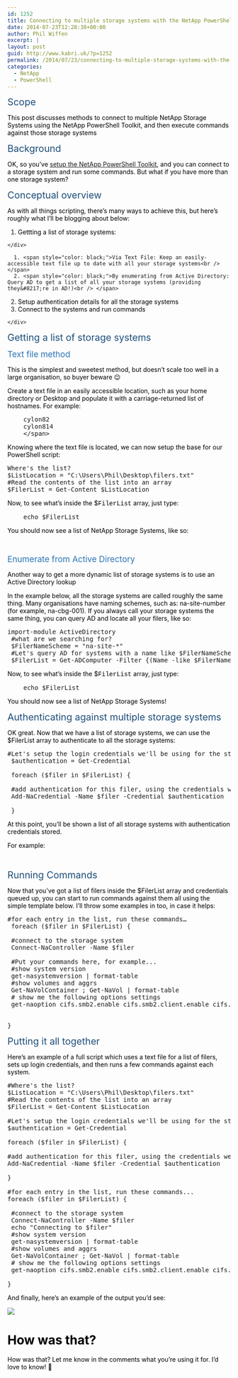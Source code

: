 ```yaml
---
id: 1252
title: Connecting to multiple storage systems with the NetApp PowerShell Toolkit
date: 2014-07-23T12:28:38+00:00
author: Phil Wiffen
excerpt: |
layout: post
guid: http://www.kabri.uk/?p=1252
permalink: /2014/07/23/connecting-to-multiple-storage-systems-with-the-netapp-powershell-toolkit/
categories:
  - NetApp
  - PowerShell
---
```

<span style="color: #1e4e79; font-size: 16pt;">Scope<br /> </span>

<span style="color: black;">This post discusses methods to connect to multiple NetApp Storage Systems using the NetApp PowerShell Toolkit, and then execute commands against those storage systems<br /> </span>

<!--more-->

<span style="color: #1e4e79; font-size: 16pt;">Background<br /> </span>

<span style="color: black;">OK, so you&#8217;ve <a title="Getting Started with the NetApp PowerShell Toolkit" href="http://www.kabri.uk/2014/07/12/getting-started-with-the-netapp-powershell-toolkit/">setup the NetApp PowerShell Toolkit</a>, and you can connect to a storage system and run some commands. But what if you have more than one storage system?<br /> </span>

<span style="color: #1e4e79; font-size: 16pt;">Conceptual overview<br /> </span>

<span style="color: black;">As with all things scripting, there&#8217;s many ways to achieve this, but here&#8217;s roughly what I&#8217;ll be blogging about below:<br /> </span>

  1. <div>
      <span style="color: black;">Gettting a list of storage systems:<br /> </span>
    </div>
    
      1. <span style="color: black;">Via Text File: Keep an easily-accessible text file up to date with all your storage systems<br /> </span>
      2. <span style="color: black;">By enumerating from Active Directory: Query AD to get a list of all your storage systems (providing they&#8217;re in AD!)<br /> </span>
  2. <span style="color: black;">Setup authentication details for all the storage systems<br /> </span>
  3. <div>
      <span style="color: black;">Connect to the systems and run commands<br /> </span>
    </div>

<span style="color: #1e4e79; font-size: 16pt;">Getting a list of storage systems<br /> </span>

<span style="color: #2e75b5; font-size: 14pt;">Text file method<br /> </span>

<span style="color: black;">This is the simplest and sweetest method, but doesn&#8217;t scale too well in a large organisation, so buyer beware 😉<br /> </span>

<span style="color: black;">Create a text file in an easily accessible location, such as your home directory or Desktop and populate it with a carriage-returned list of hostnames. For example:<br /> </span>

<pre style="margin-left: 27pt;">cylon82
cylon814
&lt;/span></pre>

<span style="color: black;">Knowing where the text file is located, we can now setup the base for our PowerShell script:<br /> </span>

<pre class="brush:powershell">Where's the list?
$ListLocation = "C:\Users\Phil\Desktop\filers.txt"
#Read the contents of the list into an array
$FilerList = Get-Content $ListLocation
</pre>

<span style="color: black;">Now, to see what&#8217;s inside the $<span style="font-family: Courier New;">FilerList</span> array, just type:<br /> </span>

<pre class="brush:powershell" style="margin-left: 27pt;">echo $FilerList
</pre>

<span style="color: black;">You should now see a list of NetApp Storage Systems, like so:<br /> </span>

<p style="margin-left: 27pt;">
  <img src="http://www.kabri.uk/wp-content/uploads/2014/07/072214_2158_Connectingt1.png" alt="" /><span style="color: black;"><br /> </span>
</p>

<span style="color: #2e75b5; font-size: 14pt;">Enumerate from Active Directory<br /> </span>

<span style="color: black;">Another way to get a more dynamic list of storage systems is to use an Active Directory lookup<br /> </span>

<span style="color: black;">In the example below, all the storage systems are called roughly the same thing. Many organisations have naming schemes, such as: na-site-number (for example, na-cbg-001). If you always call your storage systems the same thing, you can query AD and locate all your filers, like so:<br /> </span>

<pre class="brush:powershell">import-module ActiveDirectory
 #what are we searching for?
 $FilerNameScheme = "na-site-*"
 #Let's query AD for systems with a name like $FilerNameScheme, and filter only Enabled accounts, and then only show the shortname for the host
 $FilerList = Get-ADComputer -Filter {(Name -like $FilerNameScheme) -and (Enabled -eq "True")} | Select -Expand Name</pre>

<span style="color: black;">Now, to see what&#8217;s inside the $<span style="font-family: Courier New;">FilerList</span> array, just type:<br /> </span>

<pre class="brush:powershell" style="margin-left: 27pt;">echo $FilerList
</pre>

<span style="color: black;">You should now see a list of NetApp Storage Systems!<br /> </span>

<span style="color: #1e4e79; font-size: 16pt;">Authenticating against multiple storage systems<br /> </span>

<span style="color: black;">OK great. Now that we have a list of storage systems, we can use the $FilerList array to authenticate to all the storage systems:<br /> </span>

<pre class="brush:powershell">#Let's setup the login credentials we'll be using for the storage systems
 $authentication = Get-Credential
 
 foreach ($filer in $FilerList) { 
 
 #add authentication for this filer, using the credentials we just entered
 Add-NaCredential -Name $filer -Credential $authentication 
 
 }</pre>

<span style="color: black;">At this point, you&#8217;ll be shown a list of all storage systems with authentication credentials stored.<br /> </span>

<span style="color: black;">For example:<br /> </span>

<p style="margin-left: 27pt;">
  <img src="http://www.kabri.uk/wp-content/uploads/2014/07/072214_2158_Connectingt2.png" alt="" /><span style="color: black;"><br /> </span>
</p>

<span style="color: #1e4e79; font-size: 16pt;">Running Commands<br /> </span>

<span style="color: black;">Now that you&#8217;ve got a list of filers inside the $FilerList array and credentials queued up, you can start to run commands against them all using the simple template below. I&#8217;ll throw some examples in too, in case it helps:<br /> </span>

<pre  class="brush:powershell">#for each entry in the list, run these commands…
 foreach ($filer in $FilerList) { 
 
 #connect to the storage system
 Connect-NaController -Name $filer
 
 #Put your commands here, for example...
 #show system version
 get-nasystemversion | format-table
 #show volumes and aggrs
 Get-NaVolContainer ; Get-NaVol | format-table
 # show me the following options settings
 get-naoption cifs.smb2.enable cifs.smb2.client.enable cifs.tcp_window_size cifs.oplocks.enable
 

}</pre>

<span style="color: #1e4e79; font-size: 16pt;">Putting it all together<br /> </span>

<span style="color: black;">Here&#8217;s an example of a full script which uses a text file for a list of filers, sets up login credentials, and then runs a few commands against each system.<br /> </span>

<pre  class="brush:powershell">#Where's the list?
$ListLocation = "C:\Users\Phil\Desktop\filers.txt"
#Read the contents of the list into an array
$FilerList = Get-Content $ListLocation

#Let's setup the login credentials we'll be using for the storage systems
$authentication = Get-Credential

foreach ($filer in $FilerList) { 
 
#add authentication for this filer, using the credentials we just entered
Add-NaCredential -Name $filer -Credential $authentication 
 
}

#for each entry in the list, run these commands...
foreach ($filer in $FilerList) { 
 
 #connect to the storage system
 Connect-NaController -Name $filer
 echo "Connecting to $filer"
 #show system version
 get-nasystemversion | format-table
 #show volumes and aggrs
 Get-NaVolContainer ; Get-NaVol | format-table
 # show me the following options settings
 get-naoption cifs.smb2.enable cifs.smb2.client.enable cifs.tcp_window_size cifs.oplocks.enable
 
}
</pre>

<span style="color: black;">And finally, here&#8217;s an example of the output you&#8217;d see:<br /> </span>

![](http://www.kabri.uk/wp-content/uploads/2014/07/072214_2158_Connectingt3.png) 

# <span style="color: black;">How was that? </span>

<span style="color: black;">How was that? Let me know in the comments what you&#8217;re using it for. I&#8217;d love to know! 🙂<br /> </span>

<span style="color: black;"><br /> </span>